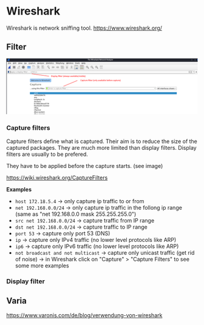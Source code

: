 # Wireshark

Wireshark is network sniffing tool.
https://www.wireshark.org/


## Filter


![Wireshark filters](WiresharkFilters.png)


### Capture filters
Capture filters define what is captured. Their aim is to reduce the size of the captured packages. They are much more limited than display filters. Display filters are usually to be prefered. 

They have to be applied before the capture starts. (see image)

https://wiki.wireshark.org/CaptureFilters


**Examples** 
- `host 172.18.5.4`  -> only capture ip traffic to or from
- `net 192.168.0.0/24` -> only capture ip traffic in the follong ip range (same as "net 192.168.0.0 mask 255.255.255.0")
- `src net 192.168.0.0/24` -> capture traffic from IP range
- `dst net 192.168.0.0/24` -> capture traffic to IP range
- `port 53` -> capture only port 53 (DNS)
- `ip` -> capture only IPv4 traffic (no lower level protocols like ARP)
- `ip6` -> capture only IPv6 traffic (no lower level protocols like ARP)
- `not broadcast and not multicast` -> capture only unicast traffic (get rid of noise)
-> in Wireshark click on "Capture" > "Capture Filters" to see some more examples



### Display filter






## Varia

https://www.varonis.com/de/blog/verwendung-von-wireshark 